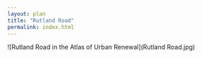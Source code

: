 ```yaml
---
layout: plan
title: "Rutland Road"
permalink: index.html
---
```


![Rutland Road in the Atlas of Urban Renewal](Rutland Road.jpg)
